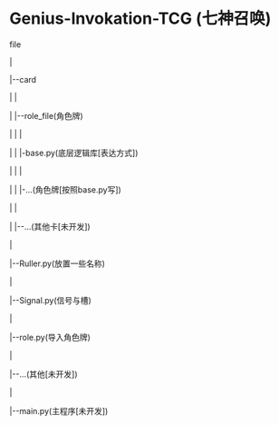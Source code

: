 # Genius-lnvokation-TCG (七神召唤)

file

 |
 
 |--card
 
 |  |
 
 |  |--role_file(角色牌)
 
 |  |  |
 
 |  |  |-base.py(底层逻辑库[表达方式])
 
 |  |  |
 
 |  |  |-...(角色牌[按照base.py写])

 |  |
 
 |  |--...(其他卡[未开发])
 
 |
 
 |--Ruller.py(放置一些名称)
 
 |
 
 |--Signal.py(信号与槽)
 
 |

 
 |--role.py(导入角色牌)
 
 |
 
 |--...(其他[未开发])
 
 |
 
 |--main.py(主程序[未开发])
